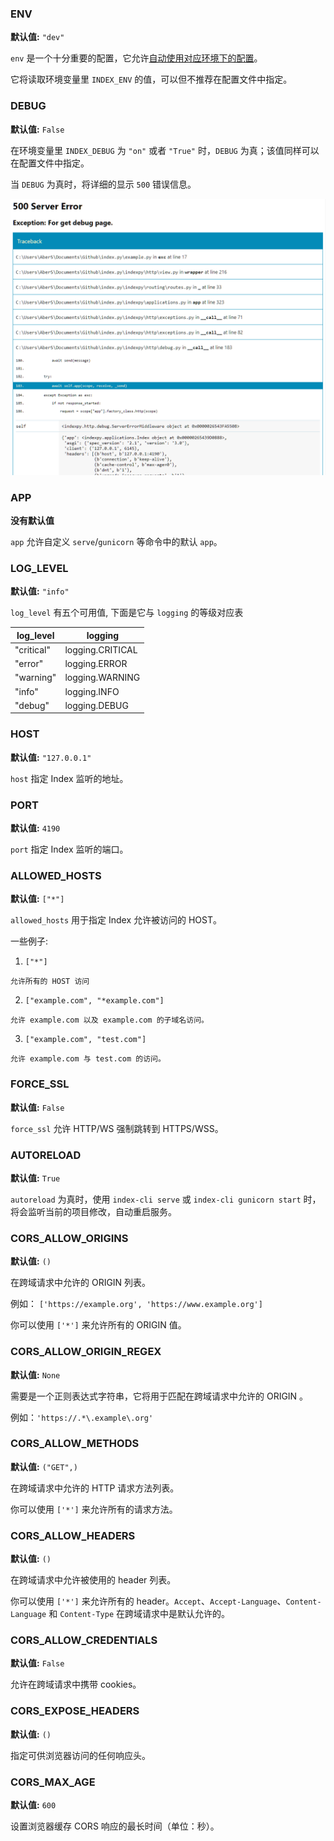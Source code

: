 ### ENV

**默认值:** `"dev"`

`env` 是一个十分重要的配置，它允许[自动使用对应环境下的配置](./index.md#_3)。

它将读取环境变量里 `INDEX_ENV` 的值，可以但不推荐在配置文件中指定。

### DEBUG

**默认值:** `False`

在环境变量里 `INDEX_DEBUG` 为 `"on"` 或者 `"True"` 时，`DEBUG` 为真；该值同样可以在配置文件中指定。

当 `DEBUG` 为真时，将详细的显示 `500` 错误信息。

![debug-page](../img/debug-page.png)

### APP

**没有默认值**

`app` 允许自定义 `serve`/`gunicorn` 等命令中的默认 `app`。

### LOG_LEVEL

**默认值:** `"info"`

`log_level` 有五个可用值, 下面是它与 `logging` 的等级对应表

log_level   | logging
---         | ---
"critical"  | logging.CRITICAL
"error"     | logging.ERROR
"warning"   | logging.WARNING
"info"      | logging.INFO
"debug"     | logging.DEBUG

### HOST

**默认值:** `"127.0.0.1"`

`host` 指定 Index 监听的地址。

### PORT

**默认值:** `4190`

`port` 指定 Index 监听的端口。

### ALLOWED_HOSTS

**默认值:** `["*"]`

`allowed_hosts` 用于指定 Index 允许被访问的 HOST。

一些例子:

  1. `["*"]`

    允许所有的 HOST 访问

  2. `["example.com", "*example.com"]`

    允许 example.com 以及 example.com 的子域名访问。

  3. `["example.com", "test.com"]`

    允许 example.com 与 test.com 的访问。

### FORCE_SSL

**默认值:** `False`

`force_ssl` 允许 HTTP/WS 强制跳转到 HTTPS/WSS。

### AUTORELOAD

**默认值:** `True`

`autoreload` 为真时，使用 `index-cli serve` 或 `index-cli gunicorn start` 时，将会监听当前的项目修改，自动重启服务。

### CORS_ALLOW_ORIGINS

**默认值:** `()`

在跨域请求中允许的 ORIGIN 列表。

例如： `['https://example.org', 'https://www.example.org']`

你可以使用 `['*']` 来允许所有的 ORIGIN 值。

### CORS_ALLOW_ORIGIN_REGEX

**默认值:** `None`

需要是一个正则表达式字符串，它将用于匹配在跨域请求中允许的 ORIGIN 。

例如：`'https://.*\.example\.org'`

### CORS_ALLOW_METHODS

**默认值:** `("GET",)`

在跨域请求中允许的 HTTP 请求方法列表。

你可以使用 `['*']` 来允许所有的请求方法。

### CORS_ALLOW_HEADERS

**默认值:** `()`

在跨域请求中允许被使用的 header 列表。

你可以使用 `['*']` 来允许所有的 header。`Accept`、`Accept-Language`、`Content-Language` 和 `Content-Type` 在跨域请求中是默认允许的。

### CORS_ALLOW_CREDENTIALS

**默认值:** `False`

允许在跨域请求中携带 cookies。

### CORS_EXPOSE_HEADERS

**默认值:** `()`

指定可供浏览器访问的任何响应头。

### CORS_MAX_AGE

**默认值:** `600`

设置浏览器缓存 CORS 响应的最长时间（单位：秒）。
